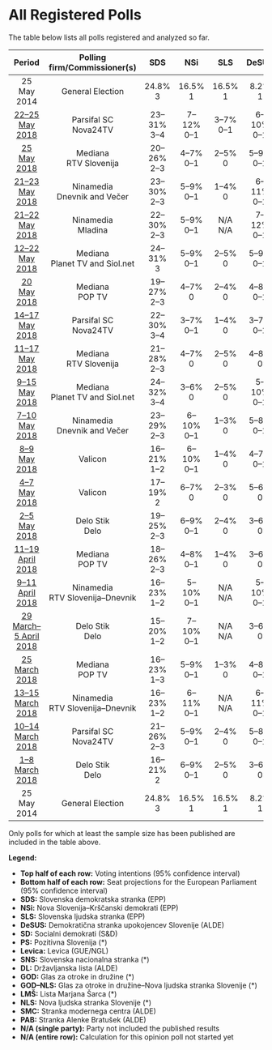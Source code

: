 # All Registered Polls

The table below lists all polls registered and analyzed so far.

| Period     | Polling firm/Commissioner(s) | SDS | NSi | SLS | DeSUS | SD | PS | Levica | SNS | DL | GOD | GOD–NLS | LMŠ | NLS | SMC | PAB |
|:----------:|:----------------------------:|:--:|:--:|:--:|:--:|:--:|:--:|:--:|:--:|:--:|:--:|:--:|:--:|:--:|:--:|:--:|
| 25 May 2014 | General Election | 24.8% <br> 3 | 16.5% <br> 1 | 16.5% <br> 1 | 8.2% <br> 1 | 8.1% <br> 1 | 6.6% <br> 0 | 5.5% <br> 0 | 4.0% <br> 0 | 1.1% <br> 0 | 0.0% <br> 0 | 0.0% <br> 0 | 0.0% <br> 0 | 0.0% <br> 0 | 0.0% <br> 0 | 0.0% <br> 0 |
| [22–25 May 2018](2018-05-25-ParsifalSC.html) | Parsifal SC <br> Nova24TV | 23–31% <br> 3–4 | 7–12% <br> 0–1 | 3–7% <br> 0–1 | 6–10% <br> 0–1 | 8–12% <br> 1 | N/A <br> N/A | 5–8% <br> 0–1 | 4–8% <br> 0–1 | N/A <br> N/A | N/A <br> N/A | 2–5% <br> 0 | 11–16% <br> 1–2 | N/A <br> N/A | 7–12% <br> 0–1 | 1–3% <br> 0 |
| [25 May 2018](2018-05-25-Mediana.html) | Mediana <br> RTV Slovenija | 20–26% <br> 2–3 | 4–7% <br> 0–1 | 2–5% <br> 0 | 5–9% <br> 0–1 | 6–10% <br> 0–1 | N/A <br> N/A | 5–8% <br> 0–1 | 4–7% <br> 0 | N/A <br> N/A | N/A <br> N/A | 0–1% <br> 0 | 14–19% <br> 1–2 | N/A <br> N/A | 5–9% <br> 0–1 | 3–6% <br> 0 |
| [21–23 May 2018](2018-05-23-Ninamedia.html) | Ninamedia <br> Dnevnik and Večer | 23–30% <br> 2–3 | 5–9% <br> 0–1 | 1–4% <br> 0 | 6–11% <br> 0–1 | 12–18% <br> 1–2 | N/A <br> N/A | 6–10% <br> 0–1 | 2–4% <br> 0 | N/A <br> N/A | N/A <br> N/A | 0–1% <br> 0 | 13–20% <br> 1–2 | N/A <br> N/A | 7–12% <br> 0–1 | 1–3% <br> 0 |
| [21–22 May 2018](2018-05-22-Ninamedia.html) | Ninamedia <br> Mladina | 22–30% <br> 2–3 | 5–9% <br> 0–1 | N/A <br> N/A | 7–12% <br> 0–1 | 12–19% <br> 1–2 | N/A <br> N/A | 5–10% <br> 0–1 | N/A <br> N/A | N/A <br> N/A | N/A <br> N/A | N/A <br> N/A | 11–17% <br> 1–2 | N/A <br> N/A | 7–13% <br> 0–1 | N/A <br> N/A |
| [12–22 May 2018](2018-05-22-Mediana.html) | Mediana <br> Planet TV and Siol.net | 24–31% <br> 3 | 5–9% <br> 0–1 | 2–5% <br> 0 | 5–9% <br> 0–1 | 7–12% <br> 0–1 | N/A <br> N/A | 6–10% <br> 0–1 | 4–8% <br> 0 | N/A <br> N/A | N/A <br> N/A | 0–2% <br> 0 | 15–21% <br> 1–2 | N/A <br> N/A | 7–11% <br> 0–1 | 4–8% <br> 0 |
| [20 May 2018](2018-05-20-Mediana.html) | Mediana <br> POP TV | 19–27% <br> 2–3 | 4–7% <br> 0 | 2–4% <br> 0 | 4–8% <br> 0–1 | 8–13% <br> 1 | N/A <br> N/A | 5–9% <br> 0–1 | 3–7% <br> 0 | N/A <br> N/A | N/A <br> N/A | N/A <br> N/A | 12–18% <br> 1–2 | N/A <br> N/A | 5–9% <br> 0–1 | 3–7% <br> 0 |
| [14–17 May 2018](2018-05-17-ParsifalSC.html) | Parsifal SC <br> Nova24TV | 22–30% <br> 3–4 | 3–7% <br> 0–1 | 1–4% <br> 0 | 3–7% <br> 0–1 | 8–13% <br> 1 | N/A <br> N/A | 3–6% <br> 0 | 2–6% <br> 0 | 2–6% <br> 0 | N/A <br> N/A | 1–4% <br> 0 | 15–22% <br> 2–3 | N/A <br> N/A | 5–9% <br> 0–1 | 1–4% <br> 0 |
| [11–17 May 2018](2018-05-17-Mediana.html) | Mediana <br> RTV Slovenija | 21–28% <br> 2–3 | 4–7% <br> 0 | 2–5% <br> 0 | 4–8% <br> 0 | 8–13% <br> 1 | N/A <br> N/A | 5–10% <br> 0–1 | 3–6% <br> 0 | N/A <br> N/A | N/A <br> N/A | 0–1% <br> 0 | 14–20% <br> 1–2 | N/A <br> N/A | 5–10% <br> 0–1 | 3–6% <br> 0 |
| [9–15 May 2018](2018-05-15-Mediana.html) | Mediana <br> Planet TV and Siol.net | 24–32% <br> 3–4 | 3–6% <br> 0 | 2–5% <br> 0 | 5–10% <br> 0–1 | 10–15% <br> 1–2 | N/A <br> N/A | 6–11% <br> 0–1 | 4–8% <br> 0–1 | N/A <br> N/A | N/A <br> N/A | 0–2% <br> 0 | 13–19% <br> 1–2 | N/A <br> N/A | 7–12% <br> 0–1 | 4–8% <br> 0–1 |
| [7–10 May 2018](2018-05-10-Ninamedia.html) | Ninamedia <br> Dnevnik and Večer | 23–29% <br> 2–3 | 6–10% <br> 0–1 | 1–3% <br> 0 | 5–8% <br> 0–1 | 13–18% <br> 1–2 | N/A <br> N/A | 5–9% <br> 0–1 | 1–3% <br> 0 | N/A <br> N/A | N/A <br> N/A | 0–1% <br> 0 | 13–19% <br> 1–2 | N/A <br> N/A | 7–11% <br> 0–1 | 1–3% <br> 0 |
| [8–9 May 2018](2018-05-09-Valicon.html) | Valicon | 16–21% <br> 1–2 | 6–10% <br> 0–1 | 1–4% <br> 0 | 4–7% <br> 0–1 | 13–18% <br> 1–2 | N/A <br> N/A | 8–12% <br> 1 | 2–5% <br> 0 | N/A <br> N/A | N/A <br> N/A | 2–4% <br> 0 | 15–21% <br> 2 | N/A <br> N/A | 5–9% <br> 0–1 | 2–5% <br> 0 |
| [4–7 May 2018](2018-05-07-Valicon.html) | Valicon | 17–19% <br> 2 | 6–7% <br> 0 | 2–3% <br> 0 | 5–6% <br> 0 | 17–19% <br> 2 | N/A <br> N/A | 8–10% <br> 1 | 2–3% <br> 0 | N/A <br> N/A | N/A <br> N/A | 1–2% <br> 0 | 17–19% <br> 2 | N/A <br> N/A | 7–9% <br> 1 | 3–4% <br> 0 |
| [2–5 May 2018](2018-05-05-DeloStik.html) | Delo Stik <br> Delo | 19–25% <br> 2–3 | 6–9% <br> 0–1 | 2–4% <br> 0 | 3–6% <br> 0 | 11–16% <br> 1–2 | N/A <br> N/A | 6–10% <br> 0–1 | 2–4% <br> 0 | N/A <br> N/A | N/A <br> N/A | 0–1% <br> 0 | 17–22% <br> 2–3 | N/A <br> N/A | 5–8% <br> 0–1 | 3–5% <br> 0 |
| [11–19 April 2018](2018-04-19-Mediana.html) | Mediana <br> POP TV | 18–26% <br> 2–3 | 4–8% <br> 0–1 | 1–4% <br> 0 | 3–6% <br> 0 | 11–17% <br> 1–2 | 0–1% <br> 0 | 5–9% <br> 0–1 | 1–4% <br> 0 | N/A <br> N/A | N/A <br> N/A | 0–2% <br> 0 | 18–26% <br> 2–3 | N/A <br> N/A | 5–10% <br> 0–1 | 2–5% <br> 0 |
| [9–11 April 2018](2018-04-11-Ninamedia.html) | Ninamedia <br> RTV Slovenija–Dnevnik | 16–23% <br> 1–2 | 5–10% <br> 0–1 | N/A <br> N/A | 5–10% <br> 0–1 | 16–24% <br> 1–2 | N/A <br> N/A | 6–11% <br> 0–1 | N/A <br> N/A | N/A <br> N/A | N/A <br> N/A | N/A <br> N/A | 16–23% <br> 1–2 | N/A <br> N/A | 9–15% <br> 1 | 0–1% <br> 0 |
| [29 March–5 April 2018](2018-04-05-DeloStik.html) | Delo Stik <br> Delo | 15–20% <br> 1–2 | 7–10% <br> 0–1 | N/A <br> N/A | 3–6% <br> 0 | 14–19% <br> 1–2 | N/A <br> N/A | 5–9% <br> 0–1 | N/A <br> N/A | N/A <br> N/A | N/A <br> N/A | N/A <br> N/A | 18–24% <br> 2 | N/A <br> N/A | 10–14% <br> 1 | 3–5% <br> 0 |
| [25 March 2018](2018-03-25-Mediana.html) | Mediana <br> POP TV | 16–23% <br> 1–3 | 5–9% <br> 0–1 | 1–3% <br> 0 | 4–8% <br> 0–1 | 12–19% <br> 1–2 | 0–2% <br> 0 | 5–10% <br> 0–1 | 1–4% <br> 0 | N/A <br> N/A | N/A <br> N/A | 1–4% <br> 0 | 22–30% <br> 2–3 | N/A <br> N/A | 8–13% <br> 1 | 2–5% <br> 0 |
| [13–15 March 2018](2018-03-15-Ninamedia.html) | Ninamedia <br> RTV Slovenija–Dnevnik | 16–23% <br> 1–2 | 6–11% <br> 0–1 | N/A <br> N/A | 6–11% <br> 0–1 | 17–25% <br> 2–3 | N/A <br> N/A | 4–8% <br> 0–1 | N/A <br> N/A | N/A <br> N/A | N/A <br> N/A | N/A <br> N/A | 17–24% <br> 1–3 | N/A <br> N/A | 10–16% <br> 1 | 0–1% <br> 0 |
| [10–14 March 2018](2018-03-14-ParsifalSC.html) | Parsifal SC <br> Nova24TV | 21–26% <br> 2–3 | 5–9% <br> 0–1 | 2–4% <br> 0 | 5–8% <br> 0–1 | 14–19% <br> 2 | 0–2% <br> 0 | 3–6% <br> 0 | 4–7% <br> 0 | N/A <br> N/A | N/A <br> N/A | 0–1% <br> 0 | 18–24% <br> 2–3 | N/A <br> N/A | 4–7% <br> 0 | 1–3% <br> 0 |
| [1–8 March 2018](2018-03-08-DeloStik.html) | Delo Stik <br> Delo | 16–21% <br> 2 | 6–9% <br> 0–1 | 2–5% <br> 0 | 3–6% <br> 0 | 15–20% <br> 1–2 | N/A <br> N/A | 5–8% <br> 0–1 | 2–4% <br> 0 | N/A <br> N/A | N/A <br> N/A | N/A <br> N/A | 22–28% <br> 2–3 | N/A <br> N/A | 6–10% <br> 0–1 | 1–3% <br> 0 |
| 25 May 2014 | General Election | 24.8% <br> 3 | 16.5% <br> 1 | 16.5% <br> 1 | 8.2% <br> 1 | 8.1% <br> 1 | 6.6% <br> 0 | 5.5% <br> 0 | 4.0% <br> 0 | 1.1% <br> 0 | 0.0% <br> 0 | 0.0% <br> 0 | 0.0% <br> 0 | 0.0% <br> 0 | 0.0% <br> 0 | 0.0% <br> 0 |

Only polls for which at least the sample size has been published are included in the table above.

**Legend:**
+ **Top half of each row:** Voting intentions (95% confidence interval)
+ **Bottom half of each row:** Seat projections for the European Parliament (95% confidence interval)
+ **SDS:** Slovenska demokratska stranka (EPP)
+ **NSi:** Nova Slovenija–Krščanski demokrati (EPP)
+ **SLS:** Slovenska ljudska stranka (EPP)
+ **DeSUS:** Demokratična stranka upokojencev Slovenije (ALDE)
+ **SD:** Socialni demokrati (S&D)
+ **PS:** Pozitivna Slovenija (*)
+ **Levica:** Levica (GUE/NGL)
+ **SNS:** Slovenska nacionalna stranka (*)
+ **DL:** Državljanska lista (ALDE)
+ **GOD:** Glas za otroke in družine (*)
+ **GOD–NLS:** Glas za otroke in družine–Nova ljudska stranka Slovenije (*)
+ **LMŠ:** Lista Marjana Šarca (*)
+ **NLS:** Nova ljudska stranka Slovenije (*)
+ **SMC:** Stranka modernega centra (ALDE)
+ **PAB:** Stranka Alenke Bratušek (ALDE)
+ **N/A (single party):** Party not included the published results
+ **N/A (entire row):** Calculation for this opinion poll not started yet

